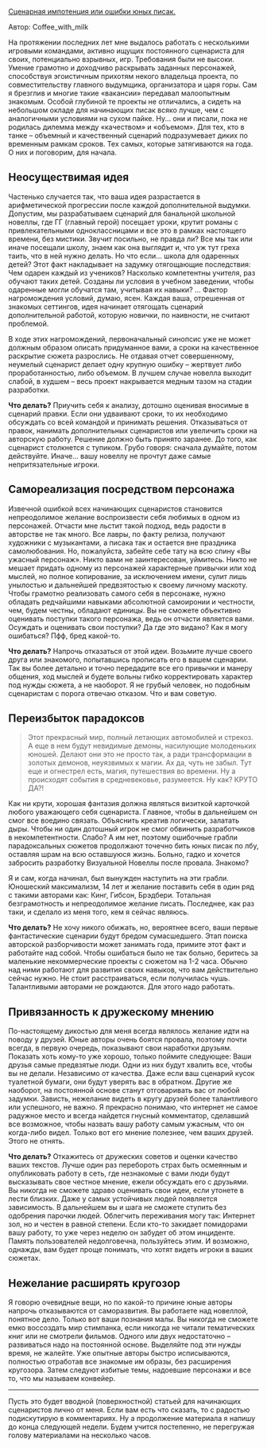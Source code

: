 [Сценарная импотенция или ошибки юных писак.](https://anivisual.net/blog/2017-07-09-294)

Автор: Coffee_with_milk

На протяжении последних лет мне выдалось работать с несколькими игровыми командами, активно ищущих постоянного сценариста для своих, потенциально взрывных, игр. Требования были не высоки. Умение грамотно и доходчиво раскрывать заданных персонажей, способствуя эгоистичным прихотям некого владельца проекта, по совместительству главного выдумщика, организатора и царя горы. Сам я брезглив и многие такие «вакансии» передавал малоопытным знакомым. Особой глубиной те проекты не отличались, а сидеть на небольшом окладе для начинающих писак всяко лучше, чем с аналогичными условиями на сухом пайке. Ну... они и писали, пока не родилась дилемма между «качеством» и «объемом». Для тех, кто в танке – объемный и качественный сценарий подразумевает диких по временным рамкам сроков. Тех самых, которые затягиваются на года. О них и поговорим, для начала. 

## Неосуществимая идея 
Частенько случается так, что ваша идея разрастается в арифметической прогрессии после каждой дополнительной выдумки. Допустим, мы разрабатываем сценарий для банальной школьной новеллы, где ГГ (главный герой) посещает уроки, крутит романы с привлекательными одноклассницами и все это в рамках настоящего времени, без мистики. Звучит посильно, не правда ли? Все мы так или иначе посещали школу, знаем как она выглядит и, что уж тут греха таить, что в ней нужно делать. Но что если... школа для одаренных детей? Этот факт накладывает на задумку отягощающие последствия: Чем одарен каждый из учеников? Насколько компетентны учителя, раз обучают таких детей. Созданы ли условия в учебном заведении, чтобы одаренные могли обучатся там, учитывая их навыки? ... Фактор нагромождения условий, думаю, ясен. Каждая ваша, отрешенная от знакомых сеттингов, идея начинает отягощать сценарий дополнительной работой, которую новички, по наивности, не считают проблемой. 

В ходе этих нагромождений, первоначальный синопсис уже не может должным образом описать придуманное вами, а сроки на качественное раскрытие сюжета разрослись. Не отдавая отчет совершенному, неумелый сценарист делает одну крупную ошибку – жертвует либо проработанностью, либо объемом. В лучшем случае новелла выходит слабой, в худшем – весь проект накрывается медным тазом на стадии разработки. 

**Что делать?** Приучить себя к анализу, дотошно оценивая вносимые в сценарий правки. Если они удваивают сроки, то их необходимо обсуждать со всей командой и принимать решения. Отказываться от правок, нанимать дополнительных сценаристов или увеличить сроки на авторскую работу. Решение должно быть принято заранее. До того, как сценарист столкнется с тупиком. Грубо говоря: сначала думайте, потом действуйте. Иначе... вашу новеллу не прочтут даже самые непритязательные игроки. 

## Самореализация посредством персонажа 
Извечной ошибкой всех начинающих сценаристов становится непреодолимое желание воспроизвести себя любимых в одном из персонажей. Отчасти мне льстит такой подход, ведь радости в авторстве не так много. Все лавры, по факту релиза, получают художники с музыкантами, а писака так и остается вне праздника самолюбования. Но, пожалуйста, забейте себе тату на всю спину «Вы ужасный персонаж». Никто вами не заинтересован, уймитесь. Никто не мешает придать одному из персонажей характерные привычки или ход мыслей, но полное копирование, за исключением имени, сулит лишь унылостью и дальнейшей предвзятостью к своему личному маскоту. Чтобы грамотно реализовать самого себя в персонаже, нужно обладать редчайшими навыками абсолютной самоиронии и честности, чем, будем честны, обладают единицы. Вы не сможете объективно оценивать поступки такого персонажа, ведь он отчасти является вами. Осуждать и оценивать свои поступки? Да где это видано? Как я могу ошибаться? Пфф, бред какой-то.

**Что делать?** Напрочь отказаться от этой идеи. Возьмите лучше своего друга или знакомого, попытавшись прописать его в вашем сценарии. Так вы более детально и точно передадите все его привычки и манеру общения, ход мыслей и будете вольны гибко корректировать характер под нужды сюжета, а не наоборот. Я не грубый человек, но подобным сценаристам с порога отвечаю отказом. Что и вам советую.

##  Переизбыток парадоксов 
> Этот прекрасный мир, полный летающих автомобилей и стрекоз. А еще в нем будут невидимые демоны, насилующие молоденьких юношей. Делают они это не просто так, а ради трансформации в золотых демонов, неуязвимых к магии. Ах да, чуть не забыл. Тут еще и огнестрел есть, магия, путешествия во времени. Ну а происходят события в средневековье, разумеется.
Ну как? КРУТО ДА?!

Как ни крути, хорошая фантазия должна являться визиткой карточкой любого уважающего себя сценариста. Главное, чтобы в дальнейшем он смог все воедино связать. Объяснить креатив логически, залатать дыры. Чтобы ни один дотошный игрок не смог обвинить разработчиков в некомпетентности. Слабо? А им нет, поэтому ошибочные грабли парадоксальных сюжетов продолжают точечно бить юных писак по лбу, оставляя шрам на всю оставшуюся жизнь. Больно, гадко и хочется забросить разработку Визуальной Новеллы после провала. Знакомо? 

Я и сам, когда начинал, был вынужден наступить на эти грабли. Юношеский максимализм, 14 лет и желание поставить себя в один ряд с такими авторами как: Кинг, Гибсон, Брэдбери. Тотальная безграмотность и непреодолимое желание писать. Последнее, как раз таки, и сделало из меня того, кем я сейчас являюсь. 

**Что делать?** Не хочу никого обижать, но, вероятнее всего, ваши первые фантастические сценарии будут бредом сумасшедшего. Этап поиска авторской разборчивости может занимать года, примите этот факт и работайте над собой. Чтобы ошибаться было не так больно, беритесь за маленькие некоммерческие проекты с сюжетом на 1-2 часа. Обычно над ними работают для развития своих навыков, что вам действительно сейчас нужно. Не стоит расстраиваться, если получилась чушь. Талантливыми авторами не рождаются. Для этого надо работать. 

## Привязанность к дружескому мнению 
По-настоящему дикостью для меня всегда являлось желание идти на поводу у друзей. Юные авторы очень боятся провала, поэтому почти всегда, в первую очередь, показывают свои наработки друзьям. Показать хоть кому-то уже хорошо, только поймите следующее: Ваши друзья самые предвзятые люди. Одни из них будут хвалить все, чтобы вы не делали. Независимо от качества. Даже если ваш сценарий кусок туалетной бумаги, они будут уверять вас в обратном. Другие же наоборот, на постоянной основе станут отговаривать вас от любой задумки. Зависть, нежелание видеть в кругу друзей более талантливого или успешного, не важно. Я прекрасно понимаю, что интернет не самое радужное место и всегда найдется гнусный комментатор, сделавший все возможное, чтобы назвать вашу работу самым ужасным, что он когда-либо видел. Только вот его мнение полезнее, чем ваших друзей. Этого не отнять. 

**Что делать?** Откажитесь от дружеских советов и оценки качество ваших текстов. Лучше один раз перебороть страх быть осмеянным и опубликовать работу в сеть, где незнакомые с вами люди будут высказывать свое честное мнение, ежели обсуждать его с друзьями. Вы никогда не сможете здраво оценивать свои идеи, если утонете в лести близких. Даже у самых устойчивых людей появляется зависимость. В дальнейшем вы и шага не сможете ступить без одобрения парочки людей. Облегчить переживания могу так: Интернет зол, но и честен в равной степени. Если кто-то закидает помидорами вашу работу, то уже через неделю он забудет об этом инциденте. Память пользователей недолговечна, пользуйтесь этим. И возможно, однажды, вам будет проще понимать, что хотят видеть игроки в ваших сюжетах. 

## Нежелание расширять кругозор 
Я говорю очевидные вещи, но по какой-то причине юные авторы напрочь отказываются от саморазвития. Вы работаете над новеллой, понятное дело. Только вот ваши познания малы. Вы никогда не сможете емко воссоздать мир стимпанка, если никогда не читали тематических книг или не смотрели фильмов. Одного или двух недостаточно – развиваться надо на постоянной основе. Выделяйте под эти нужды время, не жалейте. Уже опытные авторы быстро исписываются, полностью отработав все знакомые им образы, без расширения кругозора. Затем следуют избитые темы, надоевшие персонажи и все то, что мы называем конвейер. 

---
Пусть это будет вводной (поверхностной) статьей для начинающих сценаристов лично от меня. Если вам есть что сказать, то с радостью подискутирую в комментариях. Ну а продолжение материала я напишу до конца следующей недели. Будем учится постепенно, не перегружая голову материалами на несколько часов. 
